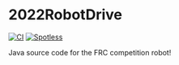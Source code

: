 # 2022RobotDrive

[![CI](https://github.com/frc2881/2022RobotDrive/actions/workflows/main.yml/badge.svg)](https://github.com/frc2881/2022RobotDrive/actions/workflows/main.yml) [![Spotless](https://github.com/frc2881/2022RobotDrive/actions/workflows/spotless.yml/badge.svg)](https://github.com/frc2881/2022RobotDrive/actions/workflows/spotless.yml)

Java source code for the FRC competition robot!
